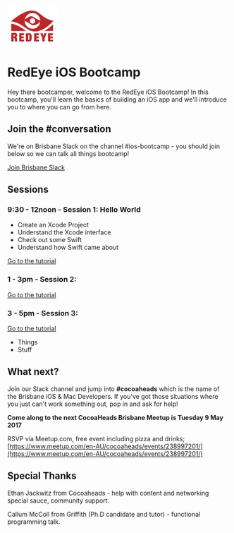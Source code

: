 ![RedEye Logo](Screenshots/RedEyeLogo.png)

# RedEye iOS Bootcamp

Hey there bootcamper, welcome to the RedEye iOS Bootcamp! In this bootcamp, you'll learn the basics of building an iOS app and we'll introduce you to where you can go from here.

## Join the #conversation

We're on Brisbane Slack on the channel #ios-bootcamp - you should join below so we can talk all things bootcamp!

[Join Brisbane Slack](https://brisbane.herokuapp.com/)

## Sessions

### 9:30 - 12noon - Session 1: Hello World

* Create an Xcode Project
* Understand the Xcode interface
* Check out some Swift
* Understand how Swift came about

[Go to the tutorial](https://github.com/redeyeapps/ios-bootcamp/blob/master/make-an-app-session-1.md)

### 1 - 3pm - Session 2:

[Go to the tutorial](https://github.com/redeyeapps/ios-bootcamp/blob/master/make-an-app-session-2.md)

### 3 - 5pm - Session 3:

[Go to the tutorial](https://github.com/redeyeapps/ios-bootcamp/blob/master/make-an-app-session-3.md)

* Things
* Stuff

## What next?

Join our Slack channel and jump into **#cocoaheads** which is the name of the Brisbane iOS & Mac Developers. If you've got those situations where you just can't work something out, pop in and ask for help!

**Come along to the next CocoaHeads Brisbane Meetup is Tuesday 9 May 2017**

RSVP via Meetup.com, free event including pizza and drinks; [https://www.meetup.com/en-AU/cocoaheads/events/238997201/](https://www.meetup.com/en-AU/cocoaheads/events/238997201/)

## Special Thanks

Ethan Jackwitz from Cocoaheads - help with content and networking special sauce, community support.

Callum McColl from Griffith (Ph.D candidate and tutor) - functional programming talk.
